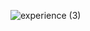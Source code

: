![experience (3)](https://user-images.githubusercontent.com/70453945/126838589-aa5e7c07-450c-44e8-80c3-99f63c3f848e.png)



